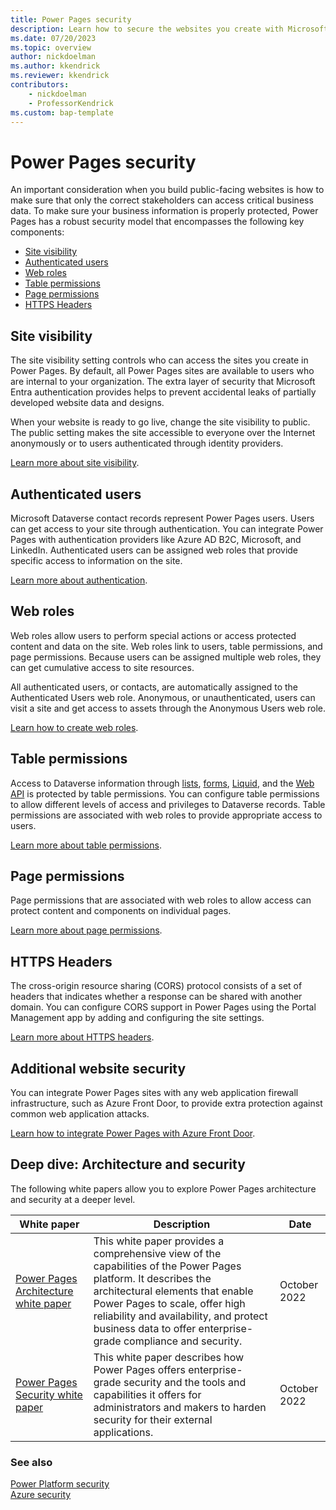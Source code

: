 ```yaml
---
title: Power Pages security
description: Learn how to secure the websites you create with Microsoft Power Pages.
ms.date: 07/20/2023
ms.topic: overview
author: nickdoelman
ms.author: kkendrick
ms.reviewer: kkendrick
contributors:
    - nickdoelman
    - ProfessorKendrick
ms.custom: bap-template
---
```


# Power Pages security

An important consideration when you build public-facing websites is how to make sure that only the correct stakeholders can access critical business data. To make sure your business information is properly protected, Power Pages has a robust security model that encompasses the following key components:

- [Site visibility](#site-visibility)
- [Authenticated users](#authenticated-users)
- [Web roles](#web-roles)
- [Table permissions](#table-permissions)
- [Page permissions](#page-permissions)
- [HTTPS Headers](#https-headers)

## Site visibility

The site visibility setting controls who can access the sites you create in Power Pages. By default, all Power Pages sites are available to users who are internal to your organization. The extra layer of security that Microsoft Entra authentication provides helps to prevent accidental leaks of partially developed website data and designs.

When your website is ready to go live, change the site visibility to public. The public setting makes the site accessible to everyone over the Internet anonymously or to users authenticated through identity providers.

[Learn more about site visibility](site-visibility.md).

## Authenticated users

Microsoft Dataverse contact records represent Power Pages users. Users can get access to your site through authentication. You can integrate Power Pages with authentication providers like Azure AD B2C, Microsoft, and LinkedIn. Authenticated users can be assigned web roles that provide specific access to information on the site.

[Learn more about authentication](authentication/index.md).

## Web roles

Web roles allow users to perform special actions or access protected content and data on the site. Web roles link to users, table permissions, and page permissions. Because users can be assigned multiple web roles, they can get cumulative access to site resources.

All authenticated users, or contacts, are automatically assigned to the Authenticated Users web role. Anonymous, or unauthenticated, users can visit a site and get access to assets through the Anonymous Users web role.

[Learn how to create web roles](create-web-roles.md).

## Table permissions

Access to Dataverse information through [lists](../getting-started/add-list.md), [forms](../getting-started/add-form.md), [Liquid](../configure/liquid-overview.md), and the [Web API](../configure/web-api-overview.md) is protected by table permissions. You can configure table permissions to allow different levels of access and privileges to Dataverse records. Table permissions are associated with web roles to provide appropriate access to users.

[Learn more about table permissions](table-permissions.md).

## Page permissions

Page permissions that are associated with web roles to allow access can protect content and components on individual pages.

[Learn more about page permissions](page-security.md).

## HTTPS Headers

The cross-origin resource sharing (CORS) protocol consists of a set of headers that indicates whether a response can be shared with another domain. You can configure CORS support in Power Pages using the Portal Management app by adding and configuring the site settings.

[Learn more about HTTPS headers](https://learn.microsoft.com/en-us/power-pages/security/site-checker-security#http-headers).

## Additional website security

You can integrate Power Pages sites with any web application firewall infrastructure, such as Azure Front Door, to provide extra protection against common web application attacks.

[Learn how to integrate Power Pages with Azure Front Door](/power-apps/maker/portals/azure-front-door).

## Deep dive: Architecture and security

The following white papers allow you to explore Power Pages architecture and security at a deeper level.

| White paper | Description | Date |
| - | - | - |
| [Power Pages Architecture white paper](/power-pages/guidance/white-papers/architecture) | This white paper provides a comprehensive view of the capabilities of the Power Pages platform. It describes the architectural elements that enable Power Pages to scale, offer high reliability and availability, and protect business data to offer enterprise-grade compliance and security. | October 2022 |
| [Power Pages Security white paper](/power-pages/guidance/white-papers/security) | This white paper describes how Power Pages offers enterprise-grade security and the tools and capabilities it offers for administrators and makers to harden security for their external applications. | October 2022 |

### See also

[Power Platform security](/power-platform/admin/security/)  
[Azure security](/azure/security/)
